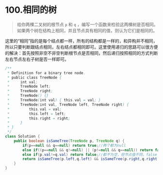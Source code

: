 # 100.相同的树

> 给你两棵二叉树的根节点 `p` 和 `q` ，编写一个函数来检验这两棵树是否相同。如果两个树在结构上相同，并且节点具有相同的值，则认为它们是相同的。

这里的“相同”指的是每个结点都一样，所有的结构都是一样的，和异构并不相同，所以只要判断跟结点相同，左右结点都相同即可。这里使用递归的思路可以很方便的解决：首先按照非空不非空判断根节点是否相同，然后递归按照相同的方式判断左右节点左右子树是否一样即可。

~~~java
/**
 * Definition for a binary tree node.
 * public class TreeNode {
 *     int val;
 *     TreeNode left;
 *     TreeNode right;
 *     TreeNode() {}
 *     TreeNode(int val) { this.val = val; }
 *     TreeNode(int val, TreeNode left, TreeNode right) {
 *         this.val = val;
 *         this.left = left;
 *         this.right = right;
 *     }
 * }
 */
class Solution {
    public boolean isSameTree(TreeNode p, TreeNode q) {
        if(p==null && q==null) return true;//两个都为null
        else if((p==null && q!=null) || (p!=null && q==null)) return false;
        else if(p.val!=q.val) return false;//都不为空，但节点值不同，false
        return isSameTree(p.left,q.left) && isSameTree(p.right,q.right);
    }
}
~~~

